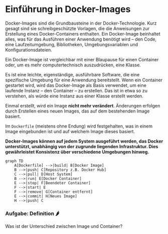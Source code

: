 # Einführung in Docker-Images

Docker-Images sind die Grundbausteine in der Docker-Technologie. Kurz gesagt sind sie schreibgeschützte Vorlagen,
die die Anweisungen zur Erstellung eines Docker-Containers enthalten. Ein Docker-Image beinhaltet alles, was für das
Ausführen einer Anwendung benötigt wird – den Code, eine Laufzeitumgebung, Bibliotheken, Umgebungsvariablen und
Konfigurationsdateien.

Ein Docker-Image ist vergleichbar mit einer Blaupause für einen Container oder, um es mehr computertechnisch
auszudrücken, eine Klasse.

Es ist eine leichte, eigenständige, ausführbare Software, die eine spezifische Umgebung für eine Anwendung bereitstellt.
Wenn ein Container gestartet wird, wird das Docker-Image als Basis verwendet, um eine laufende Instanz – den Container –
zu erstellen. Das ist in etwa so zu verstehen, als würde eine Instanz aus einer Klasse erstellt werden.

Einmal erstellt, wird ein Image **nicht mehr verändert**. Änderungen erfolgen durch Erstellen
eines neuen Images, das auf dem bestehenden Image basiert.

Im `Dockerfile` (meistens ohne Endung) wird festgehalten,
was in einem Image eingebunden ist und auf welchem Image dieses basiert.

**Docker-Images können auf jedem System ausgeführt werden, das Docker unterstützt, unabhängig von der
zugrunde liegenden Infrastruktur. Dies gewährleistet Konsistenz über verschiedene Umgebungen hinweg.**

```mermaid
graph TD
    A[Dockerfile] -->|build| B[Docker Image]
    B -->|push| C[Repository z.B. Docker Hub]
    C -->|pull| D[Host System]
    B -->|run| E[Docker Container]
    E -->|stop| F[Beendeter Container]
    F -->|start| E
    F -->|remove| G[Container entfernt]
    E -->|commit| H[Neues Image]
    H -->|push| C
```


### **Aufgabe: Definition 🌶️**

Was ist der Unterschied zwischen Image und Container?
